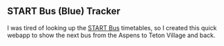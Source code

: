 ## START Bus (Blue) Tracker

I was tired of looking up the [START Bus](http://startbus.com) timetables, so I created this quick webapp to show the next bus from the Aspens to Teton Village and back.

